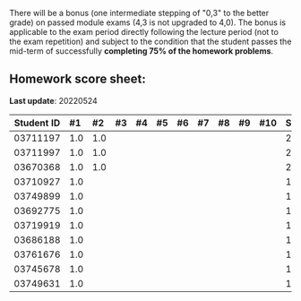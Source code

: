 There will be a bonus (one intermediate stepping of "0,3" to the better grade) on passed module exams (4,3 is not upgraded to 4,0). The bonus is applicable to the exam period directly following the lecture period (not to the exam repetition) and subject to the condition that the student passes the mid-term of successfully **completing 75% of the homework problems**.


## Homework score sheet:

**Last update**: 20220524

| Student ID | #1   | #2   | #3   | #4   | #5   | #6   | #7   | #8   | #9   | #10  | Sum  |
| ---------- | :--- | :--- | :--- | :--- | :--- | :--- | :--- | :--- | :--- | :--- | :--- |
| 03711197   | 1.0  | 1.0  |      |      |      |      |      |      |      |      | 2.0  |
| 03711997   | 1.0  | 1.0  |      |      |      |      |      |      |      |      | 2.0  |
| 03670368   | 1.0  | 1.0  |      |      |      |      |      |      |      |      | 2.0  |
| 03710927   | 1.0  |      |      |      |      |      |      |      |      |      | 1.0  |
| 03749899   | 1.0  |      |      |      |      |      |      |      |      |      | 1.0  |
| 03692775   | 1.0  |      |      |      |      |      |      |      |      |      | 1.0  |
| 03719919   | 1.0  |      |      |      |      |      |      |      |      |      | 1.0  |
| 03686188   | 1.0  |      |      |      |      |      |      |      |      |      | 1.0  |
| 03761676   | 1.0  |      |      |      |      |      |      |      |      |      | 1.0  |
| 03745678   | 1.0  |      |      |      |      |      |      |      |      |      | 1.0  |
| 03749631   | 1.0  |      |      |      |      |      |      |      |      |      | 1.0  |


